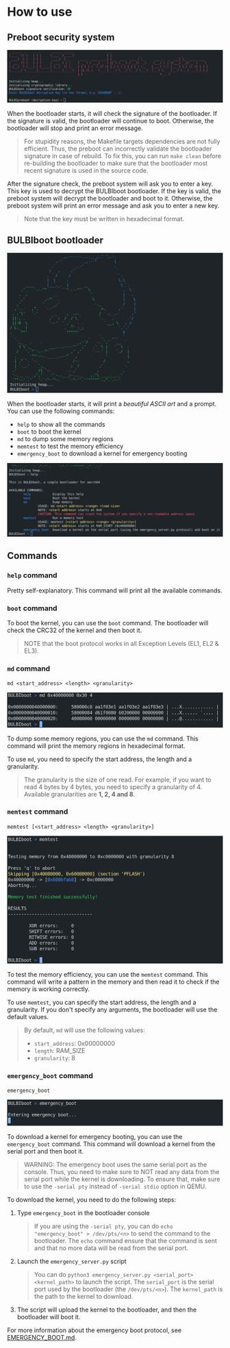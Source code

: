 # How to use

## Preboot security system

![preboot](images/preboot_ask_aes.png)

When the bootloader starts, it will check the signature of the bootloader. If the signature is valid, the bootloader will continue to boot. Otherwise, the bootloader will stop and print an error message.

> For stupidity reasons, the Makefile targets dependencies are not fully efficient. Thus, the preboot can incorrectly validate the bootloader signature in case of rebuild. To fix this, you can run `make clean` before re-building the bootloader to make sure that the bootloader most recent signature is used in the source code.

After the signature check, the preboot system will ask you to enter a key. This key is used to decrypt the BULBIboot bootloader. If the key is valid, the preboot system will decrypt the bootloader and boot to it. Otherwise, the preboot system will print an error message and ask you to enter a new key.

> Note that the key must be written in hexadecimal format.

## BULBIboot bootloader

![BULBIboot](images/BULBIboot.png)

When the bootloader starts, it will print a _beautiful ASCII art_ and a prompt. You can use the following commands:

- `help` to show all the commands
- `boot` to boot the kernel
- `md` to dump some memory regions
- `memtest` to test the memory efficiency
- `emergency_boot` to download a kernel for emergency booting

![BULBIboot](images/help.png)

## Commands
### `help` command

Pretty self-explanatory. This command will print all the available commands.

### `boot` command

To boot the kernel, you can use the `boot` command. The bootloader will check the CRC32 of the kernel and then boot it.

> NOTE that the boot protocol works in all Exception Levels (EL1, EL2 & EL3).

### `md` command

```bulbiboot
md <start_address> <length> <granularity>
```

![md](images/md.png)


To dump some memory regions, you can use the `md` command. This command will print the memory regions in hexadecimal format.

To use `md`, you need to specify the start address, the length and a granularity.

> The granularity is the size of one read. For example, if you want to read 4 bytes by 4 bytes, you need to specify a granularity of 4.
> Available granularities are **1, 2, 4 and 8**.

### `memtest` command

```bulbiboot
memtest [<start_address> <length> <granularity>]
```

![memtest](images/memtest.png)

To test the memory efficiency, you can use the `memtest` command. This command will write a pattern in the memory and then read it to check if the memory is working correctly.

To use `memtest`, you can specify the start address, the length and a granularity. If you don't specify any arguments, the bootloader will use the default values.

> By default, `md` will use the following values:
>
> - `start_address`: 0x00000000
> - `length`: RAM_SIZE
> - `granularity`: 8

### `emergency_boot` command

```bulbiboot
emergency_boot
```

![emergency_boot](images/emergency_boot.png)

To download a kernel for emergency booting, you can use the `emergency_boot` command. This command will download a kernel from the serial port and then boot it.

> WARNING: The emergency boot uses the same serial port as the console. Thus, you need to make sure to NOT read any data from the serial port while the kernel is downloading. To ensure that, make sure to use the `-serial pty` instead of `-serial stdio` option in QEMU.

To download the kernel, you need to do the following steps:

1. Type `emergency_boot` in the bootloader console
    > If you are using the `-serial pty`, you can do `echo "emergency_boot" > /dev/pts/<n>` to send the command to the bootloader. The `echo` command ensure that the command is sent and that no more data will be read from the serial port.
2. Launch the `emergency_server.py` script
    > You can do `python3 emergency_server.py <serial_port> <kernel_path>` to launch the script. The `serial_port` is the serial port used by the bootloader (the `/dev/pts/<n>`). The `kernel_path` is the path to the kernel to download.
3. The script will upload the kernel to the bootloader, and then the bootloader will boot it.

For more information about the emergency boot protocol, see [EMERGENCY_BOOT.md](EMERGENCY_BOOT.md).
